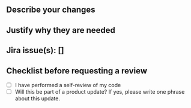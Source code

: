 <!--
PR title: GRW-123 / Feature / Awesome new thing
-->

## Describe your changes

<!--
What changes are made?
If there are many changes, a list might be a good format.
If it makes sense, add screenshots and/or screen recordings here.
-->

## Justify why they are needed

## Jira issue(s): []

<!--
If there is a Jira issue, add the key (e.g. GRW-123) between the brackets.
A link to that issue will automatically be created.
-->

## Checklist before requesting a review

- [ ] I have performed a self-review of my code
- [ ] Will this be part of a product update? If yes, please write one phrase about this update.
